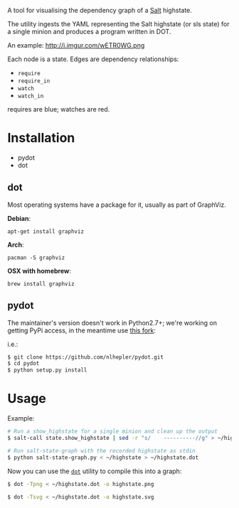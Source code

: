 A tool for visualising the dependency graph of a
[Salt](https://github.com/saltstack/salt) highstate.

The utility ingests the YAML representing the Salt highstate (or sls state) for
a single minion and produces a program written in DOT.

An example: http://i.imgur.com/wETR0WG.png

Each node is a state. Edges are dependency relationships:

* `require`
* `require_in`
* `watch`
* `watch_in`

requires are blue; watches are red.

Installation
============

* pydot
* dot

dot
---

Most operating systems have a package for it, usually as part of GraphViz.

**Debian**:

	apt-get install graphviz

**Arch**:

	pacman -S graphviz

**OSX with homebrew**:

	brew install graphviz


pydot
-----

The maintainer's version doesn't work in
Python2.7+; we're working on getting PyPi access, in the meantime use [this
fork](https://github.com/nlhepler/pydot):


i.e.:

```bash
$ git clone https://github.com/nlhepler/pydot.git
$ cd pydot
$ python setup.py install
```

Usage
====

Example:

```bash
# Run a show_highstate for a single minion and clean up the output
$ salt-call state.show_highstate | sed -r "s/    ----------//g" > ~/highstate

# Run salt-state-graph with the recorded highstate as stdin
$ python salt-state-graph.py < ~/highstate > ~/highstate.dot
```

Now you can use the [`dot`](http://en.wikipedia.org/wiki/DOT_%28graph_description_language%29) utility to compile this into a graph:

```bash
$ dot -Tpng < ~/highstate.dot -o highstate.png
```

```bash
$ dot -Tsvg < ~/highstate.dot -o highstate.svg
```
